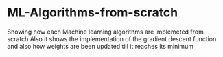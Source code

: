 # ML-Algorithms-from-scratch
Showing how each Machine learning algorithms are implemeted from scratch
Also it shows the implementation of the gradient descent function and also how weights are been updated till it reaches its minimum
